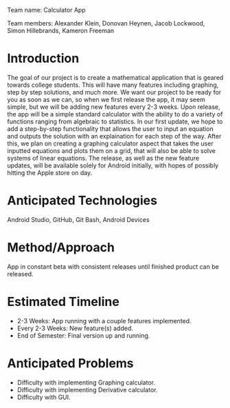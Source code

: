 Team name: Calculator App

Team members: Alexander Klein, Donovan Heynen, Jacob Lockwood, Simon Hillebrands, Kameron Freeman

# Introduction

The goal of our project is to create a mathematical application that is geared towards college students. This will have many features including graphing, step by step solutions, and much more. We want our project to be ready for you as soon as we can, so when we first release the app, it may seem simple, but we will be adding new features every 2-3 weeks.
Upon release, the app will be a simple standard calculator with the ability to do a variety of functions ranging from algebraic to statistics. In our first update, we hope to add a step-by-step functionality that allows the user to input an equation and outputs the solution with an explaination for each step of the way. After this, we plan on creating a graphing calculator aspect that takes the user inputted equations and plots them on a grid, that will also be able to solve systems of linear equations. The release, as well as the new feature updates, will be available solely for Android initially, with hopes of possibly hitting the Apple store on day. 

# Anticipated Technologies

Android Studio, GitHub, Git Bash, Android Devices

# Method/Approach

App in constant beta with consistent releases until finished product can be released.

# Estimated Timeline

- 2-3 Weeks: App running with a couple features implemented.
- Every 2-3 Weeks: New feature(s) added.
- End of Semester: Final version up and running.

# Anticipated Problems

- Difficulty with implementing Graphing calculator.
- Difficulty with implementing Derivative calculator.
- Difficulty with GUI.
